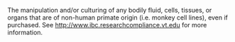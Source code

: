 The manipulation and/or culturing of any bodily fluid, cells, tissues, or organs that are of non-human primate origin (i.e. monkey cell lines), even if purchased.
See http://www.ibc.researchcompliance.vt.edu for more information.
